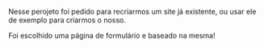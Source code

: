 Nesse perojeto foi pedido para recriarmos um site já existente, ou usar ele de exemplo para criarmos o nosso.

Foi escolhido uma página de formulário e baseado na mesma!
